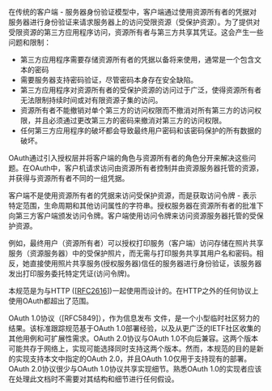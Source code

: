 在传统的客户端 - 服务器身份验证模型中，客户端通过使用资源所有者的凭据对服务器进行身份验证来请求服务器上的访问受限资源（受保护资源）。为了提供对受限资源的第三方应用程序访问，资源所有者与第三方共享其凭证。这会产生一些问题和限制：

* 第三方应用程序需要存储资源所有者的凭据以备将来使用，通常是一个包含文本的密码
* 需要服务器支持密码验证，尽管密码本身存在安全缺陷。
* 第三方应用程序对资源所有者的受保护资源的访问过于广泛，使得资源所有者无法限制持续时间或对有限资源子集的访问。
* 资源所有者不能撤销对单个第三方的访问权限而不撤消对所有第三方的访问权限，并且必须通过更改第三方的密码来撤消对第三方的访问权限。
* 任何第三方应用程序的破坏都会导致最终用户密码和该密码保护的所有数据的破坏。

OAuth通过引入授权层并将客户端的角色与资源所有者的角色分开来解决这些问题。在OAuth中，客户机请求访问由资源所有者控制并由资源服务器托管的资源，并获得与资源所有者不同的一组凭据。

客户端不是使用资源所有者的凭据来访问受保护资源，而是获取访问令牌 - 表示特定范围，生命周期和其他访问属性的字符串。授权服务器在资源所有者的批准下向第三方客户端颁发访问令牌。客户端使用访问令牌来访问资源服务器托管的受保护资源。

例如，最终用户（资源所有者）可以授权打印服务（客户端）访问存储在照片共享服务（资源服务器）中的受保护照片，而无需与打印服务共享其用户名和密码。相反，她直接使用照片共享服务\(授权服务器\)信任的服务器进行身份验证，该服务器发出打印服务委托特定凭证\(访问令牌\)。

本规范是为与HTTP \(\[[RFC2616](https://tools.ietf.org/html/rfc2616)\]\)一起使用而设计的。在HTTP之外的任何协议上使用OAuth都超出了范围。

OAuth 1.0协议（\[RFC5849\]），作为信息发布文件，是一个小型临时社区努力的结果。该标准跟踪规范基于OAuth 1.0部署经验，以及从更广泛的IETF社区收集的其他用例和可扩展性需求。OAuth 2.0协议与OAuth 1.0不向后兼容。这两个版本可能共存于网络上，实现可能选择同时支持这两个版本。然而，本规范的目的是新的实现支持本文中指定的OAuth 2.0，并且OAuth 1.0仅用于支持现有的部署。OAuth 2.0协议很少与OAuth 1.0协议共享实现细节。熟悉OAuth 1.0的实现者应该在处理此文档时不需要对其结构和细节进行任何假设。

